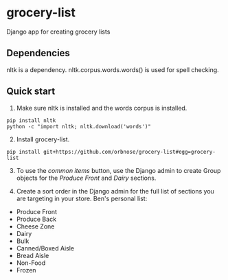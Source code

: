 # grocery-list
Django app for creating grocery lists

## Dependencies
nltk is a dependency. nltk.corpus.words.words() is used for spell checking.

## Quick start
1. Make sure nltk is installed and the words corpus is installed.
```
pip install nltk
python -c "import nltk; nltk.download('words')"
```
2. Install grocery-list.
```
pip install git+https://github.com/orbnose/grocery-list#egg=grocery-list
```
3. To use the *common items* button, use the Django admin to create Group objects for the *Produce Front* and *Dairy* sections.

4. Create a sort order in the Django admin for the full list of sections you are targeting in your store.
Ben's personal list:
- Produce Front
- Produce Back
- Cheese Zone
- Dairy
- Bulk
- Canned/Boxed Aisle
- Bread Aisle
- Non-Food
- Frozen
